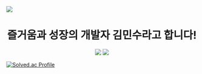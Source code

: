<img src="https://capsule-render.vercel.app/api?type=waving&height=300&color=gradient&text=안녕하세요&section=header&reversal=false&textBg=false&fontAlignY=40&desc=반갑습니다!&descSize=40"/>

<div align ="center">
  <h1>즐거움과 성장의 개발자 김민수라고 합니다!</h3> 
</div>

<div align ="center">
  <img src="https://img.shields.io/badge/CSharp-512BD4?style=flat-square&logo=csharp&logoColor=white"/>
  <img src="https://img.shields.io/badge/Unity-FFFFFF?style=flat-square&logo=unity&logoColor=white"/>
</div>

[![Solved.ac Profile](http://mazassumnida.wtf/api/v2/generate_badge?boj=zminsu5)](https://solved.ac/zminsu5/)

